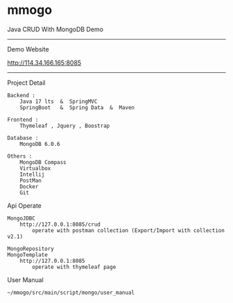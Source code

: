 # mmogo

Java CRUD With MongoDB Demo

------------------------------------
Demo Website

http://114.34.166.165:8085

------------------------------------
Project Detail

    Backend : 
        Java 17 lts  &  SpringMVC 
        SpringBoot   &  Spring Data  &  Maven 

    Frontend :
        Thymeleaf , Jquery , Boostrap

    Database :
        MongoDB 6.0.6 
    
    Others :
        MongoDB Compass
        Virtualbox
        Intellij
        PostMan 
        Docker
        Git
        
        

Api Operate

    MongoJDBC
        http://127.0.0.1:8085/crud 
            operate with postman collection (Export/Import with collection v2.1)
    
    MongoRepository
    MongoTemplate
        http://127.0.0.1:8085
            operate with thymeleaf page


User Manual

    ~/mmogo/src/main/script/mongo/user_manual

